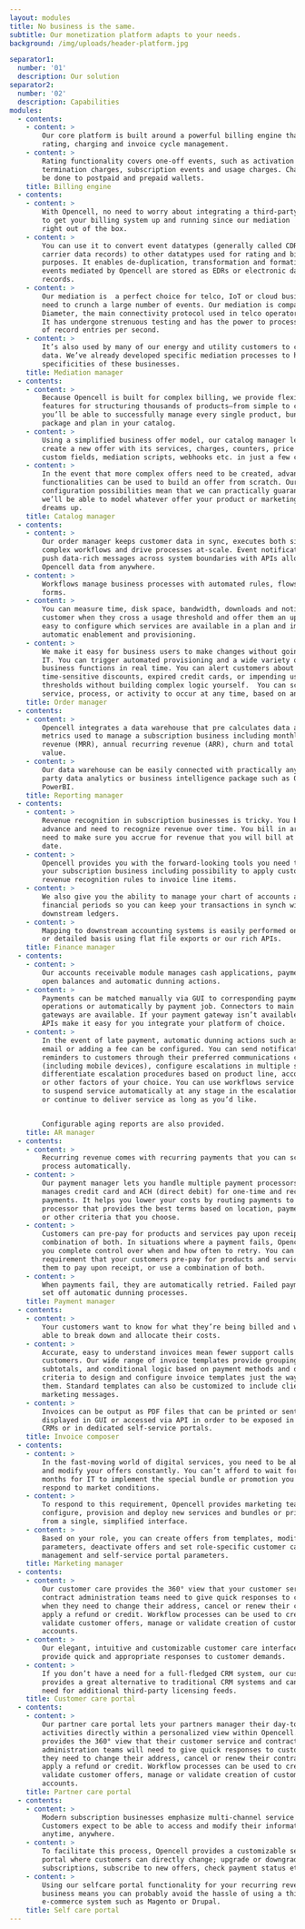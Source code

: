 ```yaml
---
layout: modules
title: No business is the same.
subtitle: Our monetization platform adapts to your needs.
background: /img/uploads/header-platform.jpg

separator1:
  number: '01'
  description: Our solution
separator2:
  number: '02'
  description: Capabilities
modules:
  - contents:
    - content: >
        Our core platform is built around a powerful billing engine that provides
        rating, charging and invoice cycle management.
    - content: >
        Rating functionality covers one-off events, such as activation and
        termination charges, subscription events and usage charges. Charging can
        be done to postpaid and prepaid wallets.
    title: Billing engine
  - contents:
    - content: >
        With Opencell, no need to worry about integrating a third-party mediation
        to get your billing system up and running since our mediation  is included
        right out of the box.
    - content: >
        You can use it to convert event datatypes (generally called CDRs or
        carrier data records) to other datatypes used for rating and billing
        purposes. It enables de-duplication, transformation and formating. CDR
        events mediated by Opencell are stored as EDRs or electronic data
        records.  
    - content: >
        Our mediation is  a perfect choice for telco, IoT or cloud businesses that
        need to crunch a large number of events. Our mediation is compatible with
        Diameter, the main connectivity protocol used in telco operator networks.
        It has undergone strenuous testing and has the power to process hundreds
        of record entries per second.
    - content: >
        It’s also used by many of our energy and utility customers to crunch meter
        data. We’ve already developed specific mediation processes to handle the
        specificities of these businesses.
    title: Mediation manager
  - contents:
    - content: >
        Because Opencell is built for complex billing, we provide flexible
        features for structuring thousands of products—from simple to complex—so
        you’ll be able to successfully manage every single product, bundle,
        package and plan in your catalog.
    - content: >  
        Using a simplified business offer model, our catalog manager lets users
        create a new offer with its services, charges, counters, price plans,
        custom fields, mediation scripts, webhooks etc. in just a few clicks.
    - content: >
        In the event that more complex offers need to be created, advanced
        functionalities can be used to build an offer from scratch. Our rich
        configuration possibilities mean that we can practically guarantee that
        we’ll be able to model whatever offer your product or marketing teams
        dreams up.
    title: Catalog manager
  - contents:
    - content: >
        Our order manager keeps customer data in sync, executes both simple and
        complex workflows and drive processes at-scale. Event notifications that
        push data-rich messages across system boundaries with APIs allow access to
        Opencell data from anywhere.
    - content: >
        Workflows manage business processes with automated rules, flows, and
        forms.
    - content: >
        You can measure time, disk space, bandwidth, downloads and notify a
        customer when they cross a usage threshold and offer them an upgrade. It’s
        easy to configure which services are available in a plan and implement
        automatic enablement and provisioning.
    - content: >
        We make it easy for business users to make changes without going through
        IT. You can trigger automated provisioning and a wide variety of other
        business functions in real time. You can alert customers about
        time-sensitive discounts, expired credit cards, or impending usage
        thresholds without building complex logic yourself.  You can schedule any
        service, process, or activity to occur at any time, based on any trigger.
    title: Order manager
  - contents:
    - content: >
        Opencell integrates a data warehouse that pre calculates data and standard
        metrics used to manage a subscription business including monthly recurring
        revenue (MRR), annual recurring revenue (ARR), churn and total contract
        value.
    - content: >
        Our data warehouse can be easily connected with practically any third
        party data analytics or business intelligence package such as Qlikview or
        PowerBI.
    title: Reporting manager
  - contents:
    - content: >
        Revenue recognition in subscription businesses is tricky. You bill in
        advance and need to recognize revenue over time. You bill in arrears and
        need to make sure you accrue for revenue that you will bill at a later
        date.
    - content: >
        Opencell provides you with the forward-looking tools you need to manage
        your subscription business including possibility to apply customized
        revenue recognition rules to invoice line items.
    - content: >
        We also give you the ability to manage your chart of accounts and
        financial periods so you can keep your transactions in synch with your
        downstream ledgers.
    - content: >
        Mapping to downstream accounting systems is easily performed on a summary
        or detailed basis using flat file exports or our rich APIs.
    title: Finance manager
  - contents:
    - content: >
        Our accounts receivable module manages cash applications, payment methods,
        open balances and automatic dunning actions.
    - content: >
        Payments can be matched manually via GUI to corresponding payments
        operations or automatically by payment job. Connectors to main payment
        gateways are available. If your payment gateway isn’t available, our rich
        APIs make it easy for you integrate your platform of choice.
    - content: >
        In the event of late payment, automatic dunning actions such as sending
        email or adding a fee can be configured. You can send notifications and
        reminders to customers through their preferred communications channels
        (including mobile devices), configure escalations in multiple stages, and
        differentiate escalation procedures based on product line, account group,
        or other factors of your choice. You can use workflows service activation
        to suspend service automatically at any stage in the escalation process,
        or continue to deliver service as long as you’d like.


        Configurable aging reports are also provided.
    title: AR manager
  - contents:
    - content: >
        Recurring revenue comes with recurring payments that you can schedule and
        process automatically.
    - content: >
        Our payment manager lets you handle multiple payment processors. It
        manages credit card and ACH (direct debit) for one-time and recurring
        payments. It helps you lower your costs by routing payments to the
        processor that provides the best terms based on location, payment method,
        or other criteria that you choose.
    - content: >
        Customers can pre-pay for products and services pay upon receipt, or use a
        combination of both. In situations where a payment fails, Opencell gives
        you complete control over when and how often to retry. You can make it a
        requirement that your customers pre-pay for products and services, allow
        them to pay upon receipt, or use a combination of both.
    - content: >
        When payments fail, they are automatically retried. Failed payments can
        set off automatic dunning processes.
    title: Payment manager
  - contents:
    - content: >
        Your customers want to know for what they’re being billed and want to be
        able to break down and allocate their costs.
    - content: >
        Accurate, easy to understand invoices mean fewer support calls and happier
        customers. Our wide range of invoice templates provide grouping,
        subtotals, and conditional logic based on payment methods and other
        criteria to design and configure invoice templates just the way you want
        them. Standard templates can also be customized to include client-specific
        marketing messages.
    - content: >
        Invoices can be output as PDF files that can be printed or sent by email,
        displayed in GUI or accessed via API in order to be exposed in third-party
        CRMs or in dedicated self-service portals.
    title: Invoice composer
  - contents:
    - content: >
        In the fast-moving world of digital services, you need to be able to test
        and modify your offers constantly. You can’t afford to wait for weeks or
        months for IT to implement the special bundle or promotion you need to
        respond to market conditions.
    - content: >
        To respond to this requirement, Opencell provides marketing teams
        configure, provision and deploy new services and bundles or price changes
        from a single, simplified interface.
    - content: >
        Based on your role, you can create offers from templates, modify offer
        parameters, deactivate offers and set role-specific customer care
        management and self-service portal parameters.
    title: Marketing manager
  - contents:
    - content: >
        Our customer care provides the 360° view that your customer service and
        contract administration teams need to give quick responses to customers
        when they need to change their address, cancel or renew their contracts or
        apply a refund or credit. Workflow processes can be used to create or
        validate customer offers, manage or validate creation of customer
        accounts.
    - content: >
        Our elegant, intuitive and customizable customer care interface lets you
        provide quick and appropriate responses to customer demands.
    - content: >
        If you don’t have a need for a full-fledged CRM system, our customer care
        provides a great alternative to traditional CRM systems and can avoid the
        need for additional third-party licensing feeds.
    title: Customer care portal
  - contents:
    - content: >
        Our partner care portal lets your partners manager their day-to-day
        activities directly within a personalized view within Opencell. It
        provides the 360° view that their customer service and contract
        administration teams will need to give quick responses to customers when
        they need to change their address, cancel or renew their contracts or
        apply a refund or credit. Workflow processes can be used to create or
        validate customer offers, manage or validate creation of customer
        accounts.
    title: Partner care portal
  - contents:
    - content: >
        Modern subscription businesses emphasize multi-channel service options.
        Customers expect to be able to access and modify their information
        anytime, anywhere.
    - content: >
        To facilitate this process, Opencell provides a customizable selfcare
        portal where customers can directly change; upgrade or downgrade
        subscriptions, subscribe to new offers, check payment status etc.
    - content: >
        Using our selfcare portal functionality for your recurring revenue
        business means you can probably avoid the hassle of using a third-party
        e-commerce system such as Magento or Drupal.
    title: Self care portal
---
```

